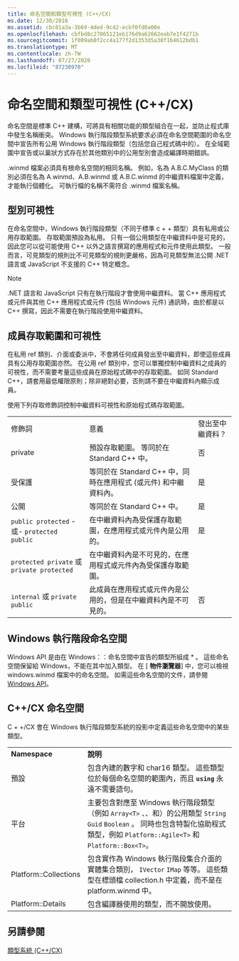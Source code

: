 ```yaml
---
title: 命名空間和類型可視性 (C++/CX)
ms.date: 12/30/2016
ms.assetid: cbc01a3a-3b69-4ded-9c42-ecbf0fd0a00e
ms.openlocfilehash: cbfbd8c27065121eb176d9a62662eab7e1f4271b
ms.sourcegitcommit: 1f009ab0f2cc4a177f2d1353d5a38f164612bdb1
ms.translationtype: MT
ms.contentlocale: zh-TW
ms.lasthandoff: 07/27/2020
ms.locfileid: "87230970"
---
```

# <a name="namespaces-and-type-visibility-ccx-"></a>命名空間和類型可視性 (C++/CX)

命名空間是標準 C++ 建構，可將具有相關功能的類型組合在一起，並防止程式庫中發生名稱衝突。 Windows 執行階段類型系統要求必須在命名空間範圍的命名空間中宣告所有公用 Windows 執行階段類型（包括您自己程式碼中的）。 在全域範圍中宣告或以巢狀方式存在於其他類別中的公用型別會造成編譯時期錯誤。

.winmd 檔案必須具有根命名空間的相同名稱。 例如，名為 A.B.C.MyClass 的類別必須在名為 A.winmd、A.B.winmd 或 A.B.C.winmd 的中繼資料檔案中定義，才能執行個體化。 可執行檔的名稱不需符合 .winmd 檔案名稱。

## <a name="type-visibility"></a>型別可視性

在命名空間中，Windows 執行階段類型（不同于標準 c + + 類型）具有私用或公用存取範圍。 存取範圍預設為私用。 只有一個公用類型在中繼資料中是可見的，因此您可以從可能使用 C++ 以外之語言撰寫的應用程式和元件使用此類型。 一般而言，可見類型的規則比不可見類型的規則更嚴格，因為可見類型無法公開 .NET 語言或 JavaScript 不支援的 C++ 特定概念。

> [!NOTE]
> .NET 語言和 JavaScript 只有在執行階段才會使用中繼資料。 當 C++ 應用程式或元件與其他 C++ 應用程式或元件 (包括 Windows 元件) 通訊時，由於都是以 C++ 撰寫，因此不需要在執行階段使用中繼資料。

## <a name="member-accessibility-and-visibility"></a>成員存取範圍和可視性

在私用 ref 類別、介面或委派中，不會將任何成員發出至中繼資料，即使這些成員具有公用存取範圍亦然。 在公用 ref 類別中，您可以單獨控制中繼資料之成員的可視性，而不需要考量這些成員在原始程式碼中的存取範圍。 如同 Standard C++，請套用最低權限原則；除非絕對必要，否則請不要在中繼資料內顯示成員。

使用下列存取修飾詞控制中繼資料可視性和原始程式碼存取範圍。

||||
|-|-|-|
|修飾詞|意義|發出至中繼資料？|
|private|預設存取範圍。 等同於在 Standard C++ 中。|否|
|受保護|等同於在 Standard C++ 中，同時在應用程式 (或元件) 和中繼資料內。|是|
|公開|等同於在 Standard C++ 中。|是|
|`public protected` -或- `protected public`|在中繼資料內為受保護存取範圍，在應用程式或元件內是公用的。|是|
|`protected private` 或 `private protected`|在中繼資料內是不可見的，在應用程式或元件內為受保護存取範圍。||
|`internal` 或 `private public`|此成員在應用程式或元件內是公用的，但是在中繼資料內是不可見的。|否|

## <a name="windows-runtime-namespaces"></a>Windows 執行階段命名空間

Windows API 是由在 Windows：：命名空間中宣告的類型所組成 \* 。 這些命名空間保留給 Windows，不能在其中加入類型。 在 [ **物件瀏覽器**] 中，您可以檢視 windows.winmd 檔案中的命名空間。 如需這些命名空間的文件，請參閱 [Windows API](/uwp/api/)。

## <a name="ccx-namespaces"></a>C++/CX 命名空間

C + +/CX 會在 Windows 執行階段類型系統的投影中定義這些命名空間中的某些類型。

|||
|-|-|
|**Namespace**|**說明**|
|預設|包含內建的數字和 char16 類型。 這些類型位於每個命名空間的範圍內，而且 **`using`** 永遠不需要語句。|
|平台|主要包含對應至 Windows 執行階段類型（例如 `Array<T>` 、、和）的公用類型 `String` `Guid` `Boolean` 。 同時也包含特製化協助程式類型，例如 `Platform::Agile<T>` 和 `Platform::Box<T>`。|
|Platform::Collections|包含實作為 Windows 執行階段集合介面的實體集合類別， `IVector` `IMap` 等等。 這些類型在標頭檔 collection.h 中定義，而不是在 platform.winmd 中。|
|Platform::Details|包含編譯器使用的類型，而不開放使用。|

## <a name="see-also"></a>另請參閱

[類型系統 (C++/CX)](../cppcx/type-system-c-cx.md)
